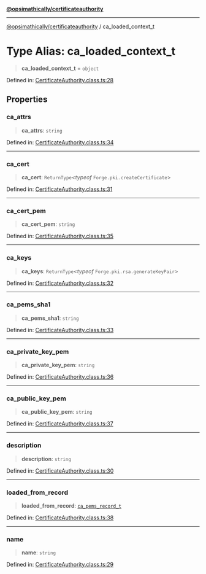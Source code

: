 [**@opsimathically/certificateauthority**](../README.md)

***

[@opsimathically/certificateauthority](../README.md) / ca\_loaded\_context\_t

# Type Alias: ca\_loaded\_context\_t

> **ca\_loaded\_context\_t** = `object`

Defined in: [CertificateAuthority.class.ts:28](https://github.com/opsimathically/certificateauthority/blob/38696373b8e07b59fffaf8e84e32119c00d6f73c/src/CertificateAuthority.class.ts#L28)

## Properties

### ca\_attrs

> **ca\_attrs**: `string`

Defined in: [CertificateAuthority.class.ts:34](https://github.com/opsimathically/certificateauthority/blob/38696373b8e07b59fffaf8e84e32119c00d6f73c/src/CertificateAuthority.class.ts#L34)

***

### ca\_cert

> **ca\_cert**: `ReturnType`\<*typeof* `Forge.pki.createCertificate`\>

Defined in: [CertificateAuthority.class.ts:31](https://github.com/opsimathically/certificateauthority/blob/38696373b8e07b59fffaf8e84e32119c00d6f73c/src/CertificateAuthority.class.ts#L31)

***

### ca\_cert\_pem

> **ca\_cert\_pem**: `string`

Defined in: [CertificateAuthority.class.ts:35](https://github.com/opsimathically/certificateauthority/blob/38696373b8e07b59fffaf8e84e32119c00d6f73c/src/CertificateAuthority.class.ts#L35)

***

### ca\_keys

> **ca\_keys**: `ReturnType`\<*typeof* `Forge.pki.rsa.generateKeyPair`\>

Defined in: [CertificateAuthority.class.ts:32](https://github.com/opsimathically/certificateauthority/blob/38696373b8e07b59fffaf8e84e32119c00d6f73c/src/CertificateAuthority.class.ts#L32)

***

### ca\_pems\_sha1

> **ca\_pems\_sha1**: `string`

Defined in: [CertificateAuthority.class.ts:33](https://github.com/opsimathically/certificateauthority/blob/38696373b8e07b59fffaf8e84e32119c00d6f73c/src/CertificateAuthority.class.ts#L33)

***

### ca\_private\_key\_pem

> **ca\_private\_key\_pem**: `string`

Defined in: [CertificateAuthority.class.ts:36](https://github.com/opsimathically/certificateauthority/blob/38696373b8e07b59fffaf8e84e32119c00d6f73c/src/CertificateAuthority.class.ts#L36)

***

### ca\_public\_key\_pem

> **ca\_public\_key\_pem**: `string`

Defined in: [CertificateAuthority.class.ts:37](https://github.com/opsimathically/certificateauthority/blob/38696373b8e07b59fffaf8e84e32119c00d6f73c/src/CertificateAuthority.class.ts#L37)

***

### description

> **description**: `string`

Defined in: [CertificateAuthority.class.ts:30](https://github.com/opsimathically/certificateauthority/blob/38696373b8e07b59fffaf8e84e32119c00d6f73c/src/CertificateAuthority.class.ts#L30)

***

### loaded\_from\_record

> **loaded\_from\_record**: [`ca_pems_record_t`](ca_pems_record_t.md)

Defined in: [CertificateAuthority.class.ts:38](https://github.com/opsimathically/certificateauthority/blob/38696373b8e07b59fffaf8e84e32119c00d6f73c/src/CertificateAuthority.class.ts#L38)

***

### name

> **name**: `string`

Defined in: [CertificateAuthority.class.ts:29](https://github.com/opsimathically/certificateauthority/blob/38696373b8e07b59fffaf8e84e32119c00d6f73c/src/CertificateAuthority.class.ts#L29)
